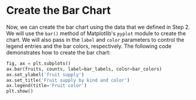 # Create the Bar Chart

Now, we can create the bar chart using the data that we defined in Step 2. We will use the `bar()` method of Matplotlib's `pyplot` module to create the chart. We will also pass in the `label` and `color` parameters to control the legend entries and the bar colors, respectively. The following code demonstrates how to create the bar chart:

```python
fig, ax = plt.subplots()
ax.bar(fruits, counts, label=bar_labels, color=bar_colors)
ax.set_ylabel('fruit supply')
ax.set_title('Fruit supply by kind and color')
ax.legend(title='Fruit color')
plt.show()
```

#
